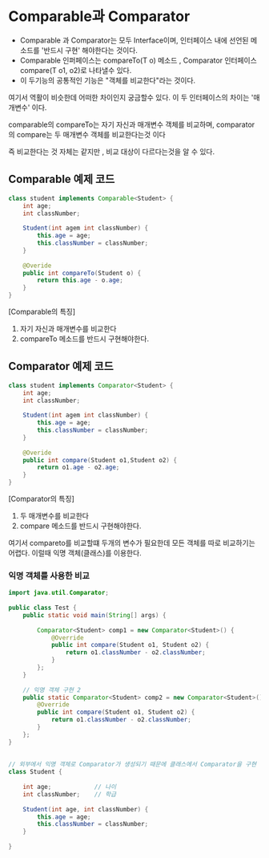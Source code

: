 # Comparable과 Comparator

- Comparable 과 Comparator는 모두 Interface이며, 인터페이스 내에 선언된 메소드를 '반드시 구현' 해야한다는 것이다.
- Comparable 인퍼페이스는 compareTo(T o) 메소드 , Comparator 인터페이스 compare(T o1, o2)로 나타낼수 있다.
- 이 두기능의 공통적인 기능은 "객체를 비교한다"라는 것이다.



여기서 역활이 비슷한데 어떠한 차이인지 궁금할수 있다. 이 두 인터페이스의  차이는 '매개변수' 이다.

comparable의 compareTo는 자기 자신과 매개변수 객체를 비교하며, comparator의 compare는 두 매개변수 객체를 비교한다는것 이다 

즉 비교한다는 것 자체는 같지만 , 비교 대상이 다르다는것을 알 수 있다.



## Comparable 예제 코드

```java
class student implements Comparable<Student> {
    int age;
    int classNumber;
    
    Student(int agem int classNumber) {
        this.age = age;
        this.classNumber = classNumber;
    }
    
    @Overide
    public int compareTo(Student o) {
        return this.age - o.age;
    }
}
```

[Comparable의 특징]

1. 자기 자신과 매개변수를 비교한다
2. compareTo 메소드를 반드시 구현해야한다.



## Comparator 예제 코드 

```java
class student implements Comparator<Student> {
    int age;
    int classNumber;
    
    Student(int agem int classNumber) {
        this.age = age;
        this.classNumber = classNumber;
    }
    
    @Overide
    public int compare(Student o1,Student o2) {
        return o1.age - o2.age;
    }
}
```

[Comparator의 특징]

1. 두 매개변수를 비교한다
2. compare 메소드를 반드시 구현해야한다.

여기서 compareto를 비교할떄 두개의 변수가 필요한데 모든 객체를 따로 비교하기는 어렵다. 이럴때 익명 객체(클래스)를 이용한다.



### 익명 객체를 사용한 비교

```java
import java.util.Comparator;
 
public class Test {
	public static void main(String[] args) {
    
		Comparator<Student> comp1 = new Comparator<Student>() {
			@Override
			public int compare(Student o1, Student o2) {
				return o1.classNumber - o2.classNumber;
			}
		};
	}
 
	// 익명 객체 구현 2
	public static Comparator<Student> comp2 = new Comparator<Student>() {
		@Override
		public int compare(Student o1, Student o2) {
			return o1.classNumber - o2.classNumber;
		}
	};
}
 
 
// 외부에서 익명 객체로 Comparator가 생성되기 때문에 클래스에서 Comparator을 구현 할 필요가 없어진다.
class Student {
 
	int age;			// 나이
	int classNumber;	// 학급
	
	Student(int age, int classNumber) {
		this.age = age;
		this.classNumber = classNumber;
	}
 
}
```

